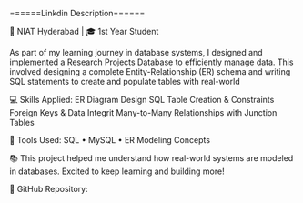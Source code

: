 ======Linkdin Description======

📍 NIAT Hyderabad | 🎓 1st Year Student

As part of my learning journey in database systems, I designed and implemented a Research Projects Database to efficiently manage data. This involved designing a complete Entity-Relationship (ER) schema and writing SQL statements to create and populate tables with real-world

💻 Skills Applied: ER Diagram Design SQL Table Creation & Constraints Foreign Keys & Data Integrit Many-to-Many Relationships with Junction Tables

🧠 Tools Used: SQL • MySQL • ER Modeling Concepts

📚 This project helped me understand how real-world systems are modeled in databases. Excited to keep learning and building more!

🔗 GitHub Repository:

